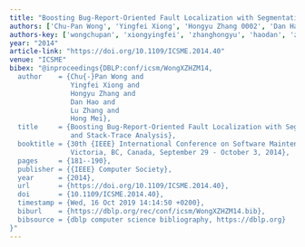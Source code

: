 ```yaml
---
title: "Boosting Bug-Report-Oriented Fault Localization with Segmentation and Stack-Trace Analysis"
authors: ['Chu-Pan Wong', 'Yingfei Xiong', 'Hongyu Zhang 0002', 'Dan Hao', 'Lu Zhang 0023', 'Hong Mei']
authors-key: ['wongchupan', 'xiongyingfei', 'zhanghongyu', 'haodan', 'zhanglu', 'meihong']
year: "2014"
article-link: "https://doi.org/10.1109/ICSME.2014.40"
venue: "ICSME"
bibex: "@inproceedings{DBLP:conf/icsm/WongXZHZM14,
  author    = {Chu{-}Pan Wong and
               Yingfei Xiong and
               Hongyu Zhang and
               Dan Hao and
               Lu Zhang and
               Hong Mei},
  title     = {Boosting Bug-Report-Oriented Fault Localization with Segmentation
               and Stack-Trace Analysis},
  booktitle = {30th {IEEE} International Conference on Software Maintenance and Evolution,
               Victoria, BC, Canada, September 29 - October 3, 2014},
  pages     = {181--190},
  publisher = {{IEEE} Computer Society},
  year      = {2014},
  url       = {https://doi.org/10.1109/ICSME.2014.40},
  doi       = {10.1109/ICSME.2014.40},
  timestamp = {Wed, 16 Oct 2019 14:14:50 +0200},
  biburl    = {https://dblp.org/rec/conf/icsm/WongXZHZM14.bib},
  bibsource = {dblp computer science bibliography, https://dblp.org}
}"
---
```

